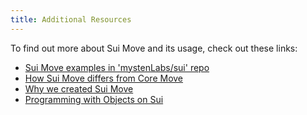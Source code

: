 ```yaml
---
title: Additional Resources
---
```


To find out more about Sui Move and its usage, check out these links:

- [Sui Move examples in 'mystenLabs/sui' repo](https://github.com/MystenLabs/sui/tree/main/sui_programmability/examples)
- [How Sui Move differs from Core Move](../learn/sui-move-diffs/index.md)
- [Why we created Sui Move](https://medium.com/mysten-labs/why-we-created-sui-move-6a234656c36b)
- [Programming with Objects on Sui](../build/programming-with-objects/index.md)
